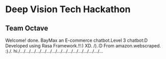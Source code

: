 # Deep Vision Tech Hackathon
## Team Octave

Welcome! done. BayMax an E-commerce chatbot.Level 3 chatbot:D
Developed using Rasa Framework.!!:) XD. /).:D
From amazon.webscraped. :)./. hi./.../.../.../.../.../.../.../.../.../.../.../.../.../.../.../...



